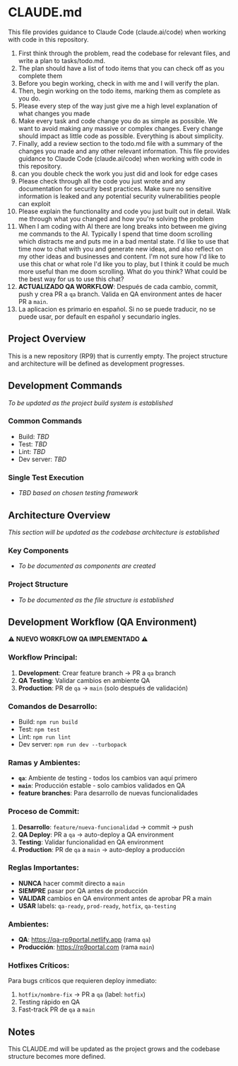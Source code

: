 # CLAUDE.md

This file provides guidance to Claude Code (claude.ai/code) when working with code in this repository.
1. First think through the problem, read the codebase for relevant files, and write a plan to tasks/todo.md.
2. The plan should have a list of todo items that you can check off as you complete them
3. Before you begin working, check in with me and I will verify the plan.
4. Then, begin working on the todo items, marking them as complete as you do.
5. Please every step of the way just give me a high level explanation of what changes you made
6. Make every task and code change you do as simple as possible. We want to avoid making any massive or complex changes. Every change should impact as little code as possible. Everything is about simplicity.
7. Finally, add a review section to the todo.md file with a summary of the changes you made and any other relevant information.
This file provides guidance to Claude Code (claude.ai/code) when working with code in this repository.
8. can you double check the work you just did and look for edge cases
9. Please check through all the code you just wrote and any documentation for security best practices. Make sure no sensitive information is leaked and any potential security vulnerabilities people can exploit
10. Please explain the functionality and code you just built out in detail. Walk me through what you changed and how you're solving the problem
11. When I am coding with AI there are long breaks into between me giving me commands to the AI. Typically I spend that time doom scrolling which distracts me and puts me in a bad mental state. I'd like to use that time now to chat with you and generate new ideas, and also reflect on my other ideas and businesses and content. I'm not sure how I'd like to use this chat or what role I'd like you to play, but I think it could be much more useful than me doom scrolling. What do you think? What could be the best way for us to use this chat?
12. **ACTUALIZADO QA WORKFLOW**: Después de cada cambio, commit, push y crea PR a `qa` branch. Valida en QA environment antes de hacer PR a `main`.
13. La aplicacion es primario en español. Si no se puede traducir, no se puede usar, por default en español y secundario ingles.
## Project Overview

This is a new repository (RP9) that is currently empty. The project structure and architecture will be defined as development progresses.

## Development Commands

*To be updated as the project build system is established*

### Common Commands
- Build: *TBD*
- Test: *TBD*
- Lint: *TBD*
- Dev server: *TBD*

### Single Test Execution
- *TBD based on chosen testing framework*

## Architecture Overview

*This section will be updated as the codebase architecture is established*

### Key Components
- *To be documented as components are created*

### Project Structure
- *To be documented as the file structure is established*

## Development Workflow (QA Environment)

⚠️ **NUEVO WORKFLOW QA IMPLEMENTADO** ⚠️

### Workflow Principal:
1. **Development**: Crear feature branch → PR a `qa` branch
2. **QA Testing**: Validar cambios en ambiente QA
3. **Production**: PR de `qa` → `main` (solo después de validación)

### Comandos de Desarrollo:
- Build: `npm run build`
- Test: `npm test`
- Lint: `npm run lint`
- Dev server: `npm run dev --turbopack`

### Ramas y Ambientes:
- **`qa`**: Ambiente de testing - todos los cambios van aquí primero
- **`main`**: Producción estable - solo cambios validados en QA
- **feature branches**: Para desarrollo de nuevas funcionalidades

### Proceso de Commit:
1. **Desarrollo**: `feature/nueva-funcionalidad` → commit → push
2. **QA Deploy**: PR a `qa` → auto-deploy a QA environment  
3. **Testing**: Validar funcionalidad en QA environment
4. **Production**: PR de `qa` a `main` → auto-deploy a producción

### Reglas Importantes:
- **NUNCA** hacer commit directo a `main`
- **SIEMPRE** pasar por QA antes de producción
- **VALIDAR** cambios en QA environment antes de aprobar PR a main
- **USAR** labels: `qa-ready`, `prod-ready`, `hotfix`, `qa-testing`

### Ambientes:
- **QA**: https://qa-rp9portal.netlify.app (rama `qa`)
- **Producción**: https://rp9portal.com (rama `main`)

### Hotfixes Críticos:
Para bugs críticos que requieren deploy inmediato:
1. `hotfix/nombre-fix` → PR a `qa` (label: `hotfix`)
2. Testing rápido en QA
3. Fast-track PR de `qa` a `main`

## Notes

This CLAUDE.md will be updated as the project grows and the codebase structure becomes more defined.